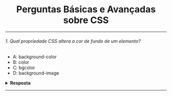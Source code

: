 <div align="center">
  <h1>Perguntas Básicas e Avançadas sobre CSS</h1>
</div>

---

###### 1. Qual propriedade CSS altera a cor de fundo de um elemento?

- A: background-color
- B: color
- C: bgcolor
- D: background-image

<details><summary><b>Resposta</b></summary>
<p>

#### A resposta correta é: A: background-color

A propriedade CSS `background-color` é usada especificamente para definir a cor de fundo de um elemento HTML.
Esta propriedade aceita valores de cor, como nomes de cores (por exemplo, "red"), valores HEX (por exemplo, "#FF0000"), valores RGB (por exemplo, "rgb(255, 0, 0)"), e mais.

</p>
</details>

---

